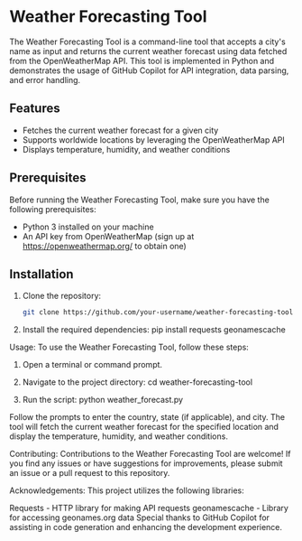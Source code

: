 # Weather Forecasting Tool

The Weather Forecasting Tool is a command-line tool that accepts a city's name as input and returns the current weather forecast using data fetched from the OpenWeatherMap API. This tool is implemented in Python and demonstrates the usage of GitHub Copilot for API integration, data parsing, and error handling.

## Features

- Fetches the current weather forecast for a given city
- Supports worldwide locations by leveraging the OpenWeatherMap API
- Displays temperature, humidity, and weather conditions

## Prerequisites

Before running the Weather Forecasting Tool, make sure you have the following prerequisites:

- Python 3 installed on your machine
- An API key from OpenWeatherMap (sign up at https://openweathermap.org/ to obtain one)

## Installation

1. Clone the repository:

   ```bash
   git clone https://github.com/your-username/weather-forecasting-tool.git

2. Install the required dependencies:
pip install requests geonamescache


Usage:
To use the Weather Forecasting Tool, follow these steps:

1. Open a terminal or command prompt.

2. Navigate to the project directory:
cd weather-forecasting-tool

3. Run the script:
python weather_forecast.py

Follow the prompts to enter the country, state (if applicable), and city.
The tool will fetch the current weather forecast for the specified location and display the temperature, humidity, and weather conditions.

Contributing:
Contributions to the Weather Forecasting Tool are welcome! If you find any issues or have suggestions for improvements, please submit an issue or a pull request to this repository.

Acknowledgements:
This project utilizes the following libraries:

Requests - HTTP library for making API requests
geonamescache - Library for accessing geonames.org data
Special thanks to GitHub Copilot for assisting in code generation and enhancing the development experience.
